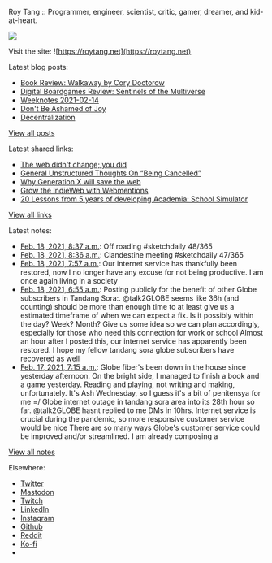 Roy Tang :: Programmer, engineer, scientist, critic, gamer, dreamer, and kid-at-heart.

![](https://roytang.net/static/img/profile.jpg)

Visit the site: ![https://roytang.net](https://roytang.net)

Latest blog posts:

- [Book Review: Walkaway by Cory Doctorow](https://roytang.net/2021/02/walkaway/)
- [Digital Boardgames Review: Sentinels of the Multiverse](https://roytang.net/2021/02/sentinels-multiverse/)
- [Weeknotes 2021-02-14](https://roytang.net/2021/02/weeknotes-2021-02-14/)
- [Don&#x27;t Be Ashamed of Joy](https://roytang.net/2021/02/dont-be-ashamed-of-joy/)
- [Decentralization](https://roytang.net/2021/02/decentralization/)

[View all posts](https://roytang.net/blog)

Latest shared links:

- [The web didn&#x27;t change; you did](https://roytang.net/2021/02/the-web-didnt-change-you-did/)
- [General Unstructured Thoughts On “Being Cancelled”](https://roytang.net/2021/02/general-unstructured-thoughts-on-being-cancelled/)
- [Why Generation X will save the web](https://roytang.net/2021/02/why-generation-x-will-save-the-web/)
- [Grow the IndieWeb with Webmentions](https://roytang.net/2021/01/grow-the-indieweb-with-webmentions/)
- [20 Lessons from 5 years of developing Academia: School Simulator](https://roytang.net/2021/01/20-lessons-from-5-years-of-developing-academia-school-simulator/)

[View all links](https://roytang.net/links)

Latest notes:

- [Feb. 18, 2021, 8:37 a.m.](https://roytang.net/2021/02/1362199481677086731/): Off roading #sketchdaily 48/365
- [Feb. 18, 2021, 8:36 a.m.](https://roytang.net/2021/02/1362199362126843904/): Clandestine meeting #sketchdaily 47/365
- [Feb. 18, 2021, 7:57 a.m.](https://roytang.net/2021/02/1362189435815698433/): Our internet service has thankfully been restored, now I no longer have any excuse for not being productive. I am once again living in a society
- [Feb. 18, 2021, 6:55 a.m.](https://roytang.net/2021/02/1362173871806287872/): Posting publicly for the benefit of other Globe subscribers in Tandang Sora:. @talk2GLOBE seems like 36h (and counting) should be more than enough time to at least give us a estimated timeframe of when we can expect a fix. Is it possibly within the day? Week? Month? Give us some idea so we can plan accordingly, especially for those who need this connection for work or school Almost an hour after I posted this, our internet service has apparently been restored. I hope my fellow tandang sora globe subscribers have recovered as well
- [Feb. 17, 2021, 7:15 a.m.](https://roytang.net/2021/02/1361816433877917699/): Globe fiber&#x27;s been down in the house since yesterday afternoon. On the bright side, I managed to finish a book and a game yesterday. Reading and playing, not writing and making, unfortunately. It&#x27;s Ash Wednesday, so I guess it&#x27;s a bit of penitensya for me =/ Globe internet outage in tandang sora area into its 28th hour so far. @talk2GLOBE hasnt replied to me DMs in 10hrs. Internet service is crucial during the pandemic, so more responsive customer service would be nice There are so many ways Globe&#x27;s customer service could be improved and/or streamlined. I am already composing a

[View all notes](https://roytang.net/notes)

Elsewhere:

- [Twitter](https://twitter.com/roytang)
- [Mastodon](https://mastodon.technology/@roytang)
- [Twitch](https://twitch.tv/twitchyroy)
- [LinkedIn](https://www.linkedin.com/in/roytang)
- [Instagram](https://instagram.com/roytang0400)
- [Github](https://github.com/roytang)
- [Reddit](https://reddit.com/u/hungryroy)
- [Ko-fi](https://ko-fi.com/roytang)
- [](mailto:hello@roytang.net)